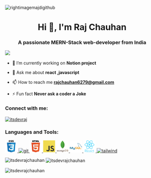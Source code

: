 ![rightimagemajdigithub](https://github.com/itsdevrajchauhan/itsdevrajchauhan/assets/90085709/e03dbe72-9d68-465b-8550-f6b42b68c753)<h1 align="center">Hi 👋, I'm Raj Chauhan</h1>
<h3 align="center">A passionate MERN-Stack  web-developer from India</h3>
<img aling="right"  width="400" src="![rightimagemajdigithub](https://github.com/itsdevrajchauhan/itsdevrajchauhan/assets/90085709/ea0c60e0-b3ab-41e9-bb9d-e9da5d2cf26e)" >


- 🔭 I’m currently working on **Notion project**

- 💬 Ask me about **react ,javascript**

- 📫 How to reach me **rajchauhan6279@gmail.com**

- ⚡ Fun fact **Never ask a coder a Joke**

<h3 align="left">Connect with me:</h3>
<p align="left">
<a href="https://linkedin.com/in/itsdevraj" target="blank"><img align="center" src="https://raw.githubusercontent.com/rahuldkjain/github-profile-readme-generator/master/src/images/icons/Social/linked-in-alt.svg" alt="itsdevraj" height="30" width="40" /></a>
</p>

<h3 align="left">Languages and Tools:</h3>
<p align="left"> <a href="https://www.w3schools.com/css/" target="_blank" rel="noreferrer"> <img src="https://raw.githubusercontent.com/devicons/devicon/master/icons/css3/css3-original-wordmark.svg" alt="css3" width="40" height="40"/> </a> <a href="https://git-scm.com/" target="_blank" rel="noreferrer"> <img src="https://www.vectorlogo.zone/logos/git-scm/git-scm-icon.svg" alt="git" width="40" height="40"/> </a> <a href="https://www.w3.org/html/" target="_blank" rel="noreferrer"> <img src="https://raw.githubusercontent.com/devicons/devicon/master/icons/html5/html5-original-wordmark.svg" alt="html5" width="40" height="40"/> </a> <a href="https://developer.mozilla.org/en-US/docs/Web/JavaScript" target="_blank" rel="noreferrer"> <img src="https://raw.githubusercontent.com/devicons/devicon/master/icons/javascript/javascript-original.svg" alt="javascript" width="40" height="40"/> </a> <a href="https://www.mongodb.com/" target="_blank" rel="noreferrer"> <img src="https://raw.githubusercontent.com/devicons/devicon/master/icons/mongodb/mongodb-original-wordmark.svg" alt="mongodb" width="40" height="40"/> </a> <a href="https://www.mysql.com/" target="_blank" rel="noreferrer"> <img src="https://raw.githubusercontent.com/devicons/devicon/master/icons/mysql/mysql-original-wordmark.svg" alt="mysql" width="40" height="40"/> </a> <a href="https://reactjs.org/" target="_blank" rel="noreferrer"> <img src="https://raw.githubusercontent.com/devicons/devicon/master/icons/react/react-original-wordmark.svg" alt="react" width="40" height="40"/> </a> <a href="https://tailwindcss.com/" target="_blank" rel="noreferrer"> <img src="https://www.vectorlogo.zone/logos/tailwindcss/tailwindcss-icon.svg" alt="tailwind" width="40" height="40"/> </a> </p>

<p><img align="left" src="https://github-readme-stats.vercel.app/api/top-langs?username=itsdevrajchauhan&show_icons=true&locale=en&layout=compact" alt="itsdevrajchauhan" /></p>

<p>&nbsp;<img align="center" src="https://github-readme-stats.vercel.app/api?username=itsdevrajchauhan&show_icons=true&locale=en" alt="itsdevrajchauhan" /></p>

<p><img align="center" src="https://github-readme-streak-stats.herokuapp.com/?user=itsdevrajchauhan&" alt="itsdevrajchauhan" /></p>

